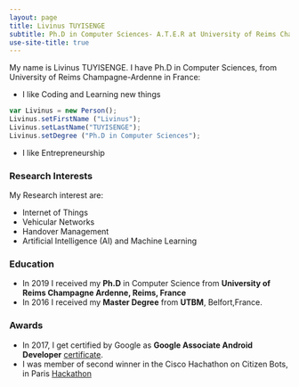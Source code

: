 ```yaml
---
layout: page
title: Livinus TUYISENGE
subtitle: Ph.D in Computer Sciences- A.T.E.R at University of Reims Champagne-Ardenne
use-site-title: true
---
```

My name is Livinus TUYISENGE. I have Ph.D in Computer Sciences, from University of Reims Champagne-Ardenne in France:

- I like Coding and Learning new things
```javascript 
var Livinus = new Person();
Livinus.setFirstName ("Livinus");
Livinus.setLastName("TUYISENGE");
Livinus.setDegree ("Ph.D in Computer Sciences");
```

- I like Entrepreneurship

### Research Interests
My Research interest are:

- Internet of Things
- Vehicular Networks
- Handover Management
- Artificial Intelligence (AI) and Machine Learning

### Education

- In 2019 I received my **Ph.D** in Computer Science from **University of Reims Champagne Ardenne, Reims, France**
- In 2016 I received my **Master Degree** from **UTBM**, Belfort,France.

### Awards
- In 2017, I get certified by Google as **Google Associate Android Developer** [certificate](http://bcert.me/ssnjicmh).
- I was member of second winner in the Cisco Hachathon on Citizen Bots, in Paris [Hackathon](https://www.youtube.com/watch?v=j78mH7DHVuc)

